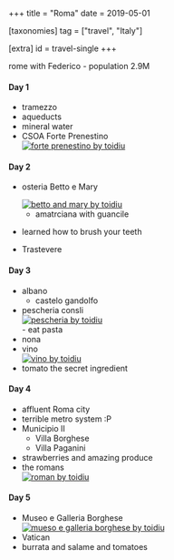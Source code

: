 +++
title = "Roma"
date = 2019-05-01

[taxonomies]
tag = ["travel", "Italy"]

[extra]
id = travel-single
+++

rome with Federico - population 2.9M
<!-- more -->

#### Day 1
- tramezzo
- aqueducts
- mineral water
- CSOA Forte Prenestino
  <div class='pixels-photo is-large'>
  <a href='https://500px.com/photo/304129897/forte-prenestino-by-toidiu' alt='forte prenestino by toidiu' target=_blank" rel="noopener">
    <img src='https://drscdn.500px.org/photo/304129897/m%3D900/v2?user_id=72462251&webp=true&sig=cda518d0c9a51c53a87ceb3aa99b3ce4f7ccd776d099b219d47d023af9288c0d' alt='forte prenestino by toidiu'>
  </a>
  </div>

#### Day 2
- osteria Betto e Mary
  <div class='pixels-photo'>
  <a href='https://500px.com/photo/304173969/betto-and-mary-by-toidiu' alt='betto and mary by toidiu' target=_blank" rel="noopener">
    <img src='https://drscdn.500px.org/photo/304173969/m%3D900/v2?user_id=72462251&webp=true&sig=93da107d52c53cc8ea69b2bf83f2392a4f0399d972de4fd8bf20527538f9e258' alt='betto and mary by toidiu'>
  </a>
  </div>

  - amatrciana with guancile
- learned how to brush your teeth
- Trastevere

#### Day 3
- albano
  - castelo gandolfo
- pescheria consli
  <div class='pixels-photo'>
  <a href='https://500px.com/photo/304173969/pescheria-by-toidiu' alt='pescheria by toidiu' target=_blank" rel="noopener">
    <img src='https://drscdn.500px.org/photo/304499597/m%3D900/v2?user_id=72462251&webp=true&sig=328e4bd331b5640e687b6ea5211c3ec2bb5140a279fd4e43e3d1c6624e465178' alt='pescheria by toidiu'>
  </a>
  </div>
  - eat pasta
- nona
- vino
  <div class='pixels-photo'>
  <a href='https://500px.com/photo/304173969/vino-by-toidiu' alt='vino by toidiu' target=_blank" rel="noopener">
    <img src='https://drscdn.500px.org/photo/304500051/m%3D900/v2?user_id=72462251&webp=true&sig=41a8e9c4084fb325a4ef30f49a2125b00ef03dbe5e715402f123a3bb253e7dfc' alt='vino by toidiu'>
  </a>
  </div>
- tomato the secret ingredient

#### Day 4
- affluent Roma city
- terrible metro system :P
- Municipio II
  - Villa Borghese
  - Villa Paganini
- strawberries and amazing produce
- the romans
  <div class='pixels-photo'>
  <a href='https://500px.com/photo/304173969/roman-by-toidiu' alt='roman by toidiu' target=_blank" rel="noopener">
    <img src='https://drscdn.500px.org/photo/304500089/m%3D900/v2?user_id=72462251&webp=true&sig=fd3b3fd58d48095ffe2143be29dca7fc24ad9fa16b59ce71dbc758132458ba35' alt='roman by toidiu'>
  </a>
  </div>

#### Day 5
- Museo e Galleria Borghese
  <div class='pixels-photo is-large'>
  <a href='https://500px.com/photo/304173969/mueso-e-galleria-borghese-by-toidiu' alt='mueso e galleria borghese by toidiu' target=_blank" rel="noopener">
    <img src='https://drscdn.500px.org/photo/304500139/m%3D900/v2?user_id=72462251&webp=true&sig=9cc540d588e8f6a97bd752b0a13bb9c667dced6378af5e437875771ccacc2551' alt='mueso e galleria borghese by toidiu'>
  </a>
  </div>
- Vatican
- burrata and salame and tomatoes

